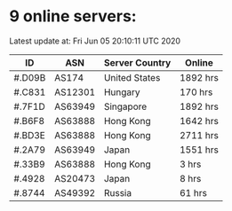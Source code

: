 # 9 online servers:

Latest update at: Fri Jun 05 20:10:11 UTC 2020

| ID | ASN | Server Country | Online |
| -- | --- | -------------- | ------ |
| #.D09B | AS174 | United States | 1892 hrs |
| #.C831 | AS12301 | Hungary | 170 hrs |
| #.7F1D | AS63949 | Singapore | 1892 hrs |
| #.B6F8 | AS63888 | Hong Kong | 1642 hrs |
| #.BD3E | AS63888 | Hong Kong | 2711 hrs |
| #.2A79 | AS63949 | Japan | 1551 hrs |
| #.33B9 | AS63888 | Hong Kong | 3 hrs |
| #.4928 | AS20473 | Japan | 8 hrs |
| #.8744 | AS49392 | Russia | 61 hrs |

